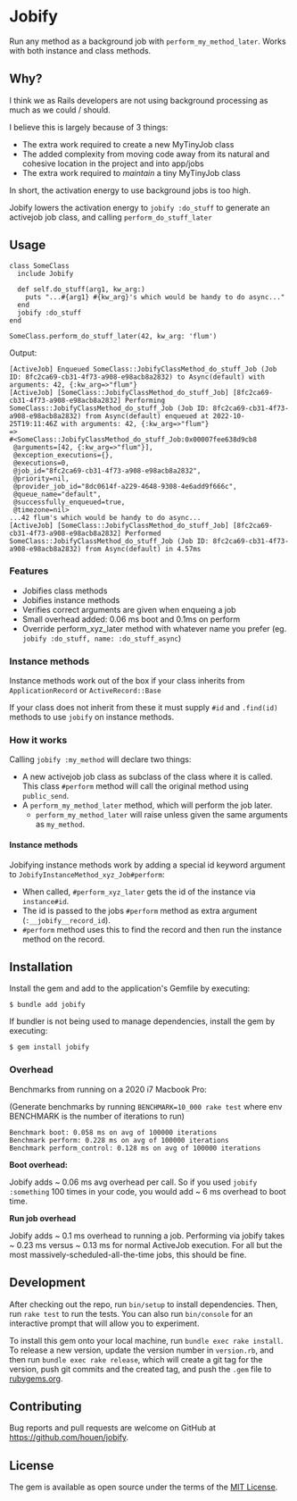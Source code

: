 # Jobify

Run any method as a background job with `perform_my_method_later`. Works with both instance and class methods.

## Why?

I think we as Rails developers are not using background processing as much as we could / should.

I believe this is largely because of 3 things:

- The extra work required to create a new MyTinyJob class
- The added complexity from moving code away from its natural and cohesive location in the project and into app/jobs
- The extra work required to _maintain_ a tiny MyTinyJob class

In short, the activation energy to use background jobs is too high.

Jobify lowers the activation energy to `jobify :do_stuff` to generate an activejob job class, and calling `perform_do_stuff_later`

## Usage

```
class SomeClass
  include Jobify
  
  def self.do_stuff(arg1, kw_arg:) 
    puts "...#{arg1} #{kw_arg}'s which would be handy to do async..."
  end
  jobify :do_stuff
end

SomeClass.perform_do_stuff_later(42, kw_arg: 'flum')
```

Output:

```
[ActiveJob] Enqueued SomeClass::JobifyClassMethod_do_stuff_Job (Job ID: 8fc2ca69-cb31-4f73-a908-e98acb8a2832) to Async(default) with arguments: 42, {:kw_arg=>"flum"}
[ActiveJob] [SomeClass::JobifyClassMethod_do_stuff_Job] [8fc2ca69-cb31-4f73-a908-e98acb8a2832] Performing SomeClass::JobifyClassMethod_do_stuff_Job (Job ID: 8fc2ca69-cb31-4f73-a908-e98acb8a2832) from Async(default) enqueued at 2022-10-25T19:11:46Z with arguments: 42, {:kw_arg=>"flum"}
=>
#<SomeClass::JobifyClassMethod_do_stuff_Job:0x00007fee638d9cb8
 @arguments=[42, {:kw_arg=>"flum"}],
 @exception_executions={},
 @executions=0,
 @job_id="8fc2ca69-cb31-4f73-a908-e98acb8a2832",
 @priority=nil,
 @provider_job_id="8dc0614f-a229-4648-9308-4e6add9f666c",
 @queue_name="default",
 @successfully_enqueued=true,
 @timezone=nil>
...42 flum's which would be handy to do async...
[ActiveJob] [SomeClass::JobifyClassMethod_do_stuff_Job] [8fc2ca69-cb31-4f73-a908-e98acb8a2832] Performed SomeClass::JobifyClassMethod_do_stuff_Job (Job ID: 8fc2ca69-cb31-4f73-a908-e98acb8a2832) from Async(default) in 4.57ms
```

### Features

- Jobifies class methods
- Jobifies instance methods
- Verifies correct arguments are given when enqueing a job
- Small overhead added: 0.06 ms boot and 0.1ms on perform
- Override perform_xyz_later method with whatever name you prefer (eg. `jobify :do_stuff, name: :do_stuff_async`)

### Instance methods

Instance methods work out of the box if your class inherits from `ApplicationRecord` or `ActiveRecord::Base`

If your class does not inherit from these it must supply `#id` and `.find(id)` methods to use `jobify` on
instance methods.

### How it works
Calling `jobify :my_method` will declare two things:
- A new activejob job class as subclass of the class where it is called. This class `#perform` method will call the original method using `public_send`. 
- A `perform_my_method_later` method, which will perform the job later. 
  - `perform_my_method_later` will raise unless given the same arguments as `my_method`.

#### Instance methods
Jobifying instance methods work by adding a special id keyword argument to `JobifyInstanceMethod_xyz_Job#perform`:

- When called, `#perform_xyz_later` gets the id of the instance via `instance#id`.
- The id is passed to the jobs `#perform` method as extra argument (`:__jobify__record_id`).
- `#perform` method uses this to find the record and then run the instance method on the record.

## Installation

Install the gem and add to the application's Gemfile by executing:

    $ bundle add jobify

If bundler is not being used to manage dependencies, install the gem by executing:

    $ gem install jobify

### Overhead

Benchmarks from running on a 2020 i7 Macbook Pro:

(Generate benchmarks by running `BENCHMARK=10_000 rake test` where env BENCHMARK is the number of iterations to run)
```
Benchmark boot: 0.058 ms on avg of 100000 iterations
Benchmark perform: 0.228 ms on avg of 100000 iterations
Benchmark perform_control: 0.128 ms on avg of 100000 iterations
```

**Boot overhead:**

Jobify adds ~ 0.06 ms avg overhead per call.
So if you used `jobify :something` 100 times in your code, you would add ~ 6 ms overhead to boot time.

**Run job overhead**

Jobify adds ~ 0.1 ms overhead to running a job. Performing via jobify takes ~ 0.23 ms versus ~ 0.13 ms for normal
ActiveJob execution.
For all but the most massively-scheduled-all-the-time jobs, this should be fine.

## Development

After checking out the repo, run `bin/setup` to install dependencies. Then, run `rake test` to run the tests. You can
also run `bin/console` for an interactive prompt that will allow you to experiment.

To install this gem onto your local machine, run `bundle exec rake install`. To release a new version, update the
version number in `version.rb`, and then run `bundle exec rake release`, which will create a git tag for the version,
push git commits and the created tag, and push the `.gem` file to [rubygems.org](https://rubygems.org).

## Contributing

Bug reports and pull requests are welcome on GitHub at https://github.com/houen/jobify.

## License

The gem is available as open source under the terms of the [MIT License](https://opensource.org/licenses/MIT).

